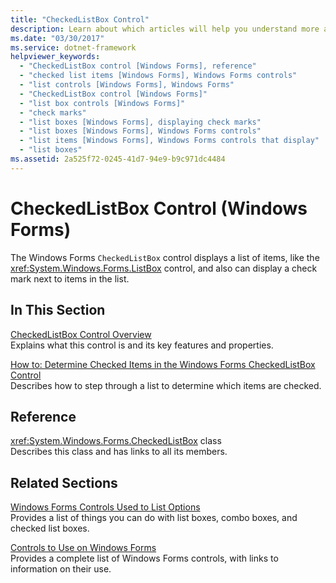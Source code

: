 ```yaml
---
title: "CheckedListBox Control"
description: Learn about which articles will help you understand more about the CheckedListBox control in Windows Forms.
ms.date: "03/30/2017"
ms.service: dotnet-framework
helpviewer_keywords: 
  - "CheckedListBox control [Windows Forms], reference"
  - "checked list items [Windows Forms], Windows Forms controls"
  - "list controls [Windows Forms], Windows Forms"
  - "CheckedListBox control [Windows Forms]"
  - "list box controls [Windows Forms]"
  - "check marks"
  - "list boxes [Windows Forms], displaying check marks"
  - "list boxes [Windows Forms], Windows Forms controls"
  - "list items [Windows Forms], Windows Forms controls that display"
  - "list boxes"
ms.assetid: 2a525f72-0245-41d7-94e9-b9c971dc4484
---
```

# CheckedListBox Control (Windows Forms)

The Windows Forms `CheckedListBox` control displays a list of items, like the <xref:System.Windows.Forms.ListBox> control, and also can display a check mark next to items in the list.  
  
## In This Section  

 [CheckedListBox Control Overview](checkedlistbox-control-overview-windows-forms.md)  
 Explains what this control is and its key features and properties.  
  
 [How to: Determine Checked Items in the Windows Forms CheckedListBox Control](how-to-determine-checked-items-in-the-windows-forms-checkedlistbox-control.md)  
 Describes how to step through a list to determine which items are checked.  
  
## Reference  

 <xref:System.Windows.Forms.CheckedListBox> class  
 Describes this class and has links to all its members.  
  
## Related Sections  

 [Windows Forms Controls Used to List Options](windows-forms-controls-used-to-list-options.md)  
 Provides a list of things you can do with list boxes, combo boxes, and checked list boxes.  
  
 [Controls to Use on Windows Forms](controls-to-use-on-windows-forms.md)  
 Provides a complete list of Windows Forms controls, with links to information on their use.
